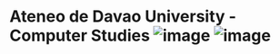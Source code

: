 # Ateneo de Davao University - Computer Studies ![image](https://user-images.githubusercontent.com/93579394/208588838-e5701e2a-996e-409f-8e4a-fe9e080ef8c3.png) ![image](https://user-images.githubusercontent.com/93579394/208589466-2df75585-477f-491e-9f06-3fe4b42f4106.png)

